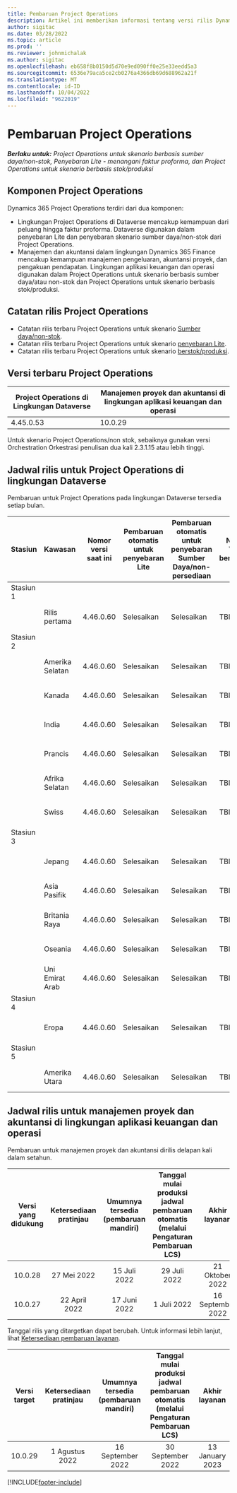 ```yaml
---
title: Pembaruan Project Operations
description: Artikel ini memberikan informasi tentang versi rilis Dynamics 365 Project Operations.
author: sigitac
ms.date: 03/28/2022
ms.topic: article
ms.prod: ''
ms.reviewer: johnmichalak
ms.author: sigitac
ms.openlocfilehash: eb658f8b0150d5d70e9ed090ff0e25e33eedd5a3
ms.sourcegitcommit: 6536e79aca5ce2cb0276a4366db69d688962a21f
ms.translationtype: MT
ms.contentlocale: id-ID
ms.lasthandoff: 10/04/2022
ms.locfileid: "9622019"
---
```

# <a name="project-operations-updates"></a>Pembaruan Project Operations

_**Berlaku untuk:** Project Operations untuk skenario berbasis sumber daya/non-stok, Penyebaran Lite - menangani faktur proforma, dan Project Operations untuk skenario berbasis stok/produksi_



## <a name="project-operations-components"></a>Komponen Project Operations

Dynamics 365 Project Operations terdiri dari dua komponen:

- Lingkungan Project Operations di Dataverse mencakup kemampuan dari peluang hingga faktur proforma. Dataverse digunakan dalam penyebaran Lite dan penyebaran skenario sumber daya/non-stok dari Project Operations.
- Manajemen dan akuntansi dalam lingkungan Dynamics 365 Finance mencakup kemampuan manajemen pengeluaran, akuntansi proyek, dan pengakuan pendapatan. Lingkungan aplikasi keuangan dan operasi digunakan dalam Project Operations untuk skenario berbasis sumber daya/atau non-stok dan Project Operations untuk skenario berbasis stok/produksi.

## <a name="project-operations-release-notes"></a>Catatan rilis Project Operations
- Catatan rilis terbaru Project Operations untuk skenario [Sumber daya/non-stok](whats-new-july-2022-resource-based.md).
- Catatan rilis terbaru Project Operations untuk skenario [penyebaran Lite](../pro/whats-new/whats-new-july-2022-lite.md).
- Catatan rilis terbaru Project Operations untuk skenario [berstok/produksi](../prod-pma/whats-new/whats-new-jul-2022-stocked.md).

## <a name="project-operations-latest-version"></a>Versi terbaru Project Operations

| Project Operations di Lingkungan Dataverse | Manajemen proyek dan akuntansi di lingkungan aplikasi keuangan dan operasi | 
| --- | --- |
| 4.45.0.53 | 10.0.29 |

Untuk skenario Project Operations/non stok, sebaiknya gunakan versi Orchestration Orkestrasi penulisan dua kali 2.3.1.15 atau lebih tinggi.

## <a name="release-schedule-for-project-operations-on-dataverse-environment"></a>Jadwal rilis untuk Project Operations di lingkungan Dataverse

Pembaruan untuk Project Operations pada lingkungan Dataverse tersedia setiap bulan. 

| Stasiun | Kawasan | Nomor versi saat ini | Pembaruan otomatis untuk penyebaran Lite | Pembaruan otomatis untuk penyebaran Sumber Daya/non-persediaan | Nomor Versi berikutnya | Versi berikutnya yang tersedia secara umum |
|-----------|-----------------------|-----------------|--------------------|---------------------|---------------------|---------------------|
| Stasiun 1 |   &nbsp;              |    &nbsp;       | &nbsp;             |      &nbsp;         |      &nbsp;         |      &nbsp;         |
|   &nbsp;  | Rilis pertama         |  4.46.0.60      | Selesaikan           | Selesaikan            | TBD                 | 07 Oktober 2022      |
| Stasiun 2 |   &nbsp;              |    &nbsp;       | &nbsp;             |      &nbsp;         |      &nbsp;         |      &nbsp;         |
|   &nbsp;  | Amerika Selatan         |  4.46.0.60      | Selesaikan           | Selesaikan            | TBD                 | 14 Oktober 2022       |
|   &nbsp;  | Kanada                |  4.46.0.60      | Selesaikan           | Selesaikan            | TBD                 | 14 Oktober 2022       |
|   &nbsp;  | India                 |  4.46.0.60      | Selesaikan           | Selesaikan            | TBD                 | 14 Oktober 2022       |
|   &nbsp;  | Prancis                |  4.46.0.60      | Selesaikan           | Selesaikan            | TBD                 | 14 Oktober 2022       |
|   &nbsp;  | Afrika Selatan          |  4.46.0.60      | Selesaikan           | Selesaikan            | TBD                 | 14 Oktober 2022       |
|   &nbsp;  | Swiss           |  4.46.0.60      | Selesaikan           | Selesaikan            | TBD                 | 14 Oktober 2022       |
| Stasiun 3 |      &nbsp;           |     &nbsp;      |     &nbsp;         |      &nbsp;         |      &nbsp;         |      &nbsp;         |
|   &nbsp;  | Jepang                 |  4.46.0.60      | Selesaikan      | Selesaikan       | TBD                 | 21 Oktober 2022       |
|   &nbsp;  | Asia Pasifik          |  4.46.0.60      | Selesaikan      | Selesaikan       | TBD                 | 21 Oktober 2022       |
|   &nbsp;  | Britania Raya         |  4.46.0.60      | Selesaikan      | Selesaikan       | TBD                 | 21 Oktober 2022       |
|   &nbsp;  | Oseania               |  4.46.0.60      | Selesaikan      | Selesaikan       | TBD                 | 21 Oktober 2022       |
|   &nbsp;  | Uni Emirat Arab  |  4.46.0.60      | Selesaikan      | Selesaikan       | TBD                 | 21 Oktober 2022       |
| Stasiun 4 |     &nbsp;            |     &nbsp;      |     &nbsp;         |      &nbsp;         |      &nbsp;         |      &nbsp;         |
|   &nbsp;  | Eropa                |  4.46.0.60      | Selesaikan           | Selesaikan            | TBD           | 28 Oktober 2022       |
| Stasiun 5 |     &nbsp;            |     &nbsp;      |     &nbsp;         |      &nbsp;         |      &nbsp;         |      &nbsp;         |
|   &nbsp;  | Amerika Utara         |  4.46.0.60      | Selesaikan           | Selesaikan            | TBD           | 04 November 2022       |

## <a name="release-schedule-for-project-management-and-accounting-in-the-finance-and-operations-apps-environment"></a>Jadwal rilis untuk manajemen proyek dan akuntansi di lingkungan aplikasi keuangan dan operasi

Pembaruan untuk manajemen proyek dan akuntansi dirilis delapan kali dalam setahun.

|Versi yang didukung| Ketersediaan pratinjau | Umumnya tersedia (pembaruan mandiri) | Tanggal mulai produksi jadwal pembaruan otomatis (melalui Pengaturan Pembaruan LCS) |   Akhir layanan   |
|:---------------:|:---------------------------:|:---------------------------------:|:--------------------------------------------------------------------:|:------------------:|
|     10.0.28     |      27 Mei 2022           |        15 Juli 2022              |                          29 Juli 2022                               | 21 Oktober 2022   |
|     10.0.27     |      22 April 2022         |        17 Juni 2022              |                          1 Juli 2022                                | 16 September 2022 |

Tanggal rilis yang ditargetkan dapat berubah. Untuk informasi lebih lanjut, lihat [Ketersediaan pembaruan layanan](/dynamics365/fin-ops-core/fin-ops/get-started/public-preview-releases?toc=%2fdynamics365%2ffinance%2ftoc.json).

|Versi target | Ketersediaan pratinjau | Umumnya tersedia (pembaruan mandiri) | Tanggal mulai produksi jadwal pembaruan otomatis (melalui Pengaturan Pembaruan LCS) |   Akhir layanan   |
|:---------------:|:---------------------------:|:---------------------------------:|:--------------------------------------------------------------------:|:------------------:|
|     10.0.29     |      1 Agustus 2022         |       16 September 2022          |                        30 September 2022                            | 13 January 2023   |

[!INCLUDE[footer-include](../includes/footer-banner.md)]
